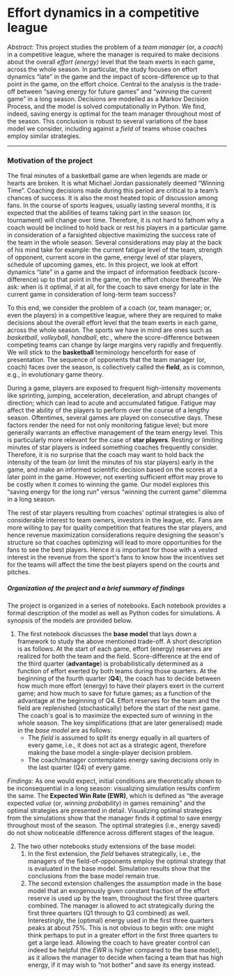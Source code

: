 # Effort dynamics in a competitive league
 
 *Abstract*: This project studies the problem of a *team manager* (or, a *coach*) in a competitive league, where the manager is required to make decisions about the overall *effort (energy)* level that the team exerts in each game, across the whole season. In particular, the study focuses on effort dynamics “late” in the game and the impact of score-difference up to that point in the game, on the effort choice. Central to the analysis is the trade-off between “saving energy for future games” and “winning the current game” in a long season. Decisions are modelled as a Markov Decision Process, and the model is solved computationally in Python. We find, indeed, saving energy is optimal for the team manager throughout most of the season. This conclusion is robust to several variations of the base model we consider, including against a *field* of teams whose coaches employ similar strategies.
 
---

### Motivation of the project

The final minutes of a basketball game are when legends are made or hearts are broken. It is what Michael Jordan passionately deemed “Winning Time”. Coaching decisions made during this period are critical to a team’s chances of success. It is also the most heated topic of discussion among fans. In the course of sports leagues, usually lasting several months, it is expected that the abilities of teams taking part in the season (or, tournament) will change over time. Therefore, it is not hard to fathom why a coach would be inclined to hold back or rest his players in a particular game in consideration of a farsighted objective maximizing the success rate of the team in the whole season. Several considerations may play at the back of his mind take for example: the current fatigue level of the team, strength of opponent, current score in the game, energy level of star players, schedule of upcoming games, etc. In this project, we look at effort dynamics “late” in a game and the impact of information feedback (score-difference) up to that point in the game, on the effort choice thereafter. We ask: when is it optimal, if at all, for the coach to save energy for late in the current game in consideration of long-term team success?

To this end, we consider the problem of a coach (or, team manager; or, even the players) in a competitive league, where they are required to make decisions about the overall effort level that the team exerts in each game, across the whole season. The sports we have in mind are ones such as *basketball*, *volleyball*, *handball*, etc., where the score-difference between competing teams can change by large margins very rapidly and frequently. We will stick to the **basketball** terminology henceforth for ease of presentation. The sequence of opponents that the team manager (or, coach) faces over the season, is collectively called the **field**, as is common, e.g., in evolutionary game theory.

During a game, players are exposed to frequent high-intensity movements like sprinting, jumping, acceleration, deceleration, and abrupt changes of direction; which can lead to acute and accumulated fatigue. Fatigue may affect the ability of the players to perform over the course of a lengthy season. Oftentimes, several games are played on consecutive days. These factors render the need for not only monitoring fatigue level; but more generally warrants an effective management of the team energy level. This is particularly more relevant for the case of **star players**. Resting or limiting minutes of star players is indeed something coaches frequently consider. Therefore, it is no surprise that the coach may want to hold back the intensity of the team (or limit the minutes of his star players) early in the game, and make an informed scientific decision based on the scores at a later point in the game. However, not exerting sufficient effort may prove to be costly when it comes to winning the game. Our model explores this “saving energy for the long run” versus “winning the current game” dilemma in a long season.

The rest of star players resulting from coaches' optimal strategies is also of considerable interest to team owners, investors in the league, etc. Fans are more willing to pay for quality competition that features the star players, and hence revenue maximization considerations require designing the season's structure so that coaches optimizing will lead to more opportunities for the fans to see the best players. Hence it is important for those with a vested interest in the revenue from the sport's fans to know how the incentives set for the teams will affect the time the best players spend on the courts and pitches.


 ##### Organization of the project and a brief summary of findings
 The project is organized in a series of notebooks. Each notebook provides a formal description of the model as well as Python codes for simulations. A synopsis of the models are provided below.
1. The first notebook discusses the **base model** that lays down a framework to study the above mentioned trade-off. A short description is as follows. At the start of each game, effort (energy) reserves are realized for both the team and the field. Score-difference at the end of the third quarter (**advantage**) is probabilistically determined as a function of effort exerted by both teams during those quarters. At the beginning of the fourth quarter (**Q4**), the coach has to decide between how much more effort (energy) to have their players exert in the current game; and how much to save for future games; as a function of the advantage at the beginning of Q4. Effort reserves for the team and the field are replenished (stochastically) before the start of the next game. The coach's goal is to maximize the expected sum of winning in the whole season.
 The key simplifications (that are later generalised) made in the *base model* are as follows: 
     - The *field* is assumed to split its energy equally in all quarters of every game, i.e., it does not act as a strategic agent, therefore making the base model
        a single-player decision problem.
     - The coach/manager contemplates energy saving decisions only in the last quarter (Q4) of every game.
     
*Findings*: As one would expect, initial conditions are theoretically shown to be inconsequential in a long season: visualizing simulation results confirm the same.  The **Expected Win Rate (EWR)**, which is defined as “the average expected *value* (or, *winning probability*) in games remaining” and the optimal strategies are presented in detail. Visualizing optimal strategies from the simulations show that the manager finds it optimal to save energy throughout most of the season. The optimal strategies (i.e., energy saved) do not show noticeable difference across different stages of the league.
     
2. The two other notebooks study extensions of the base model:
     1. In the first extension, the *field* behaves strategically, i.e., the managers of the field-of-opponents employ the optimal strategy that is evaluated in the base model. Simulation results show that the conclusions from the base model remain true. 
     2. The second extension challenges the assumption made in the base model that an exogenously given constant fraction of the effort reserve is used up by the team, throughout the first three quarters combined. The manager is allowed to act strategically during the first three quarters (Q1 through to Q3 combined) as well. Interestingly,  the (optimal) energy used in the first three quarters peaks at about 75%. This is not obvious to begin with: one might think perhaps to put in a greater effort in the first three quarters to get a large lead. Allowing the coach to have greater control can indeed be helpful (the *EWR* is higher compared to the base model), as it
allows the manager to decide when facing a team that has high energy, if it may wish to “not bother” and save its energy instead.
 
